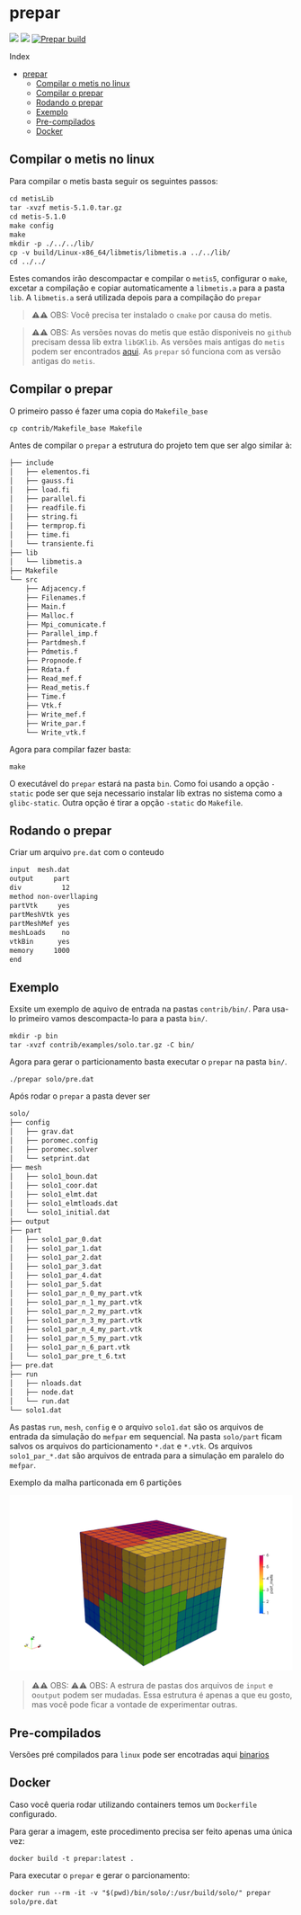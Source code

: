 # prepar

![](https://img.shields.io/github/last-commit/lmn-labest/prepar?style=plasti&ccolor=blue)
![](https://img.shields.io/badge/Autor-Henrique%20C%20C%20de%20Andrade-blue)
[![Prepar build](https://github.com/lmn-labest/prepar/actions/workflows/build.yml/badge.svg)](https://github.com/lmn-labest/prepar/actions/workflows/build.yml)

Index
- [prepar](#prepar)
  - [Compilar o metis no linux](#compilar-o-metis-no-linux)
  - [Compilar o prepar](#compilar-o-prepar)
  - [Rodando o prepar](#rodando-o-prepar)
  - [Exemplo](#exemplo)
  - [Pre-compilados](#pre-compilados)
  - [Docker](#docker)

## Compilar o metis no linux

Para compilar o metis basta seguir os seguintes passos:

```console
cd metisLib
tar -xvzf metis-5.1.0.tar.gz
cd metis-5.1.0
make config
make
mkdir -p ./../../lib/
cp -v build/Linux-x86_64/libmetis/libmetis.a ../../lib/
cd ../../
```

Estes comandos irão descompactar e compilar o `metis5`, configurar o `make`, excetar a compilação e copiar automaticamente a `libmetis.a` para a pasta `lib`. A `libmetis.a` será utilizada depois para a compilação do `prepar`

> ⚠️⚠️ OBS: Você precisa ter instalado o `cmake` por causa do metis.

> ⚠️⚠️ OBS: As versões novas do metis que estão  disponiveis no `github` precisam dessa lib extra `libGKlib`. As versões mais antigas do `metis` podem ser encontrados [aqui](http://glaros.dtc.umn.edu/gkhome/metis/metis/download). As `prepar` só funciona com as versão antigas do `metis`.


## Compilar o prepar

O primeiro passo é fazer uma copia do `Makefile_base`

```console
cp contrib/Makefile_base Makefile
```

Antes de compilar o `prepar` a estrutura do projeto tem que ser algo similar à:

```console
├── include
│   ├── elementos.fi
│   ├── gauss.fi
│   ├── load.fi
│   ├── parallel.fi
│   ├── readfile.fi
│   ├── string.fi
│   ├── termprop.fi
│   ├── time.fi
│   └── transiente.fi
├── lib
│   └── libmetis.a
├── Makefile
└── src
    ├── Adjacency.f
    ├── Filenames.f
    ├── Main.f
    ├── Malloc.f
    ├── Mpi_comunicate.f
    ├── Parallel_imp.f
    ├── Partdmesh.f
    ├── Pdmetis.f
    ├── Propnode.f
    ├── Rdata.f
    ├── Read_mef.f
    ├── Read_metis.f
    ├── Time.f
    ├── Vtk.f
    ├── Write_mef.f
    ├── Write_par.f
    └── Write_vtk.f
```

Agora para compilar fazer basta:

```console
make
```

O executável do `prepar` estará na pasta `bin`. Como foi usando a opção `-static` pode ser que seja necessario instalar lib extras no sistema como a `glibc-static`. Outra opção é tirar a opção `-static` do `Makefile`.

## Rodando o prepar

Criar um arquivo `pre.dat` com o conteudo

```
input  mesh.dat
output     part
div          12
method non-overllaping
partVtk     yes
partMeshVtk yes
partMeshMef yes
meshLoads    no
vtkBin      yes
memory     1000
end
```

## Exemplo

Exsite um exemplo de aquivo de entrada na pastas  `contrib/bin/`. Para usa-lo primeiro vamos descompacta-lo para a pasta `bin/`.

```console
mkdir -p bin
tar -xvzf contrib/examples/solo.tar.gz -C bin/
```

Agora para gerar o particionamento basta executar o `prepar` na pasta `bin/`.

```console
./prepar solo/pre.dat
```

Após rodar o `prepar` a pasta dever ser 

```console
solo/
├── config
│   ├── grav.dat
│   ├── poromec.config
│   ├── poromec.solver
│   └── setprint.dat
├── mesh
│   ├── solo1_boun.dat
│   ├── solo1_coor.dat
│   ├── solo1_elmt.dat
│   ├── solo1_elmtloads.dat
│   └── solo1_initial.dat
├── output
├── part
│   ├── solo1_par_0.dat
│   ├── solo1_par_1.dat
│   ├── solo1_par_2.dat
│   ├── solo1_par_3.dat
│   ├── solo1_par_4.dat
│   ├── solo1_par_5.dat
│   ├── solo1_par_n_0_my_part.vtk
│   ├── solo1_par_n_1_my_part.vtk
│   ├── solo1_par_n_2_my_part.vtk
│   ├── solo1_par_n_3_my_part.vtk
│   ├── solo1_par_n_4_my_part.vtk
│   ├── solo1_par_n_5_my_part.vtk
│   ├── solo1_par_n_6_part.vtk
│   └── solo1_par_pre_t_6.txt
├── pre.dat
├── run
│   ├── nloads.dat
│   ├── node.dat
│   └── run.dat
└── solo1.dat
```

As pastas `run`, `mesh`, `config` e o arquivo `solo1.dat` são os arquivos de entrada da simulação do `mefpar` em sequencial. Na pasta `solo/part` ficam salvos os arquivos do particionamento `*.dat` e `*.vtk`. Os arquivos `solo1_par_*.dat` são arquivos de entrada para a simulação em paralelo do `mefpar`.

Exemplo da malha particonada em 6 partições

![](doc/part_mesh.png)

> ⚠️⚠️ OBS: 
> ⚠️⚠️ OBS: A estrura de pastas dos arquivos de `input` e o`output` podem ser mudadas. Essa estrutura é apenas a que eu gosto, mas você pode ficar a vontade de experimentar outras.


## Pre-compilados

Versões pré compilados para `linux` pode ser encotradas aqui [binarios](https://github.com/lmn-labest/prepar/releases/tag/0.1.0)

## Docker

Caso você queria rodar utilizando containers temos um `Dockerfile` configurado.

Para gerar a imagem, este procedimento precisa ser feito apenas uma única vez:

```console
docker build -t prepar:latest .
```

Para executar o `prepar` e gerar o parcionamento:

```console
docker run --rm -it -v "$(pwd)/bin/solo/:/usr/build/solo/" prepar solo/pre.dat
```
